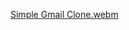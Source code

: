 [Simple Gmail Clone.webm](https://github.com/EchoErik/Simple_Gmail_Clone/assets/118037331/7486c9f7-b2ac-4676-9900-4409bd878366)
